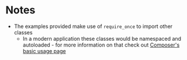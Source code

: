 # Notes

* The examples provided make use of `require_once` to import other classes
	* In a modern application these classes would be namespaced and autoloaded - for more information on that check out [Composer's basic usage page](https://getcomposer.org/doc/01-basic-usage.md)